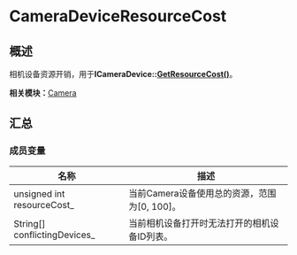 # CameraDeviceResourceCost


## 概述

相机设备资源开销，用于**ICameraDevice::[GetResourceCost()](interface_i_camera_host.md#getresourcecost)**。

**相关模块：**[Camera](_camera.md)


## 汇总


### 成员变量

| 名称 | 描述 | 
| -------- | -------- |
| unsigned int resourceCost_ | 当前Camera设备使用总的资源，范围为[0, 100]。 | 
| String[] conflictingDevices_ | 当前相机设备打开时无法打开的相机设备ID列表。 | 
